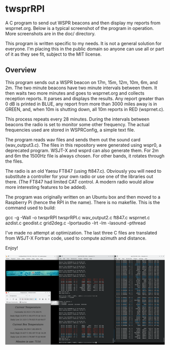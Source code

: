 # twsprRPI
A C program to send out WSPR beacons and then display my reports from wsprnet.org.  Below is a typical screenshot of the program in operation.  More screenshots are in the doc/ directory.

This program is written specific to my needs.  It is not a general solution for everyone.  I'm placing this in the public domain so anyone can use all or part of it as they see fit, subject to the MIT license.

## Overview

This program sends out a WSPR beacon on 17m, 15m, 12m, 10m, 6m, and 2m.  The two minute beacons have two minute intervals between them.  It then waits two more minutes and goes to wsprnet.org and collects reception reports.  It parses and displays the results.  Any report greater than 0 dB is printed in BLUE, any report from more than 3000 miles away is in GREEN, and, when 10m is shutting down, all 10m reports in RED (wsprnet.c).

This process repeats every 28 minutes.  During the intervals between beacons the radio is set to monitor some other frequency.  The actual frequencies used are stored in WSPRConfig, a simple text file.

The program reads wav files and sends them out the sound card (wav_output3.c).  The files in this repository were generated using wspr0, a deprecated program.  WSJT-X and wsprd can also generate them.  For 2m and 6m the 1500Hz file is always chosen.  For other bands, it rotates through the files.

The radio is an old Yaesu FT847 (using ft847.c).  Obviously you will need to substitute a controller for your own radio or use one of the libraries out there.  (The FT847 had limited CAT control.  A modern radio would allow more interesting features to be added).

The program was originally written on an Ubuntu box and then moved to a Raspberry Pi (hence the RPI in the name).  There is no makefile.  This is the command used to build:
  
  gcc -g -Wall -o twsprRPI twsprRPI.c wav_output2.c ft847.c wsprnet.c azdist.c geodist.c grid2deg.c -lportaudio -lrt -lm -lasound -pthread
  
I've made no attempt at optimization.  The last three C files are translated from WSJT-X Fortran code, used to compute azimuth and distance.

Enjoy!

![screenshot](doc/screenshot.png)

